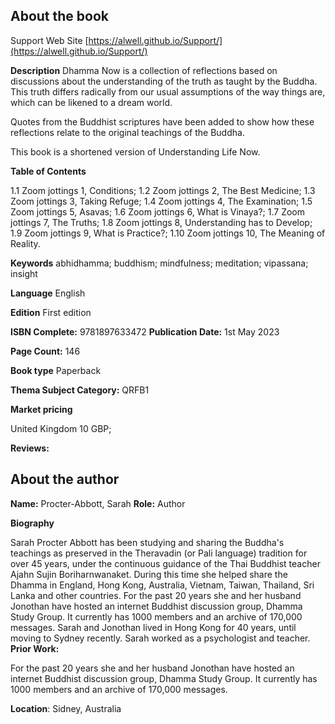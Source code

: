 ## About the book

 Support Web Site [https://alwell.github.io/Support/](https://alwell.github.io/Support/)

**Description** 
Dhamma Now is a collection of reflections based on discussions about the understanding of the truth as taught by the Buddha. This truth differs radically from our usual assumptions of the way things are, which can be likened to a dream world.

Quotes from the Buddhist scriptures have been added to show how these reflections relate to the original teachings of the Buddha.

This book is a shortened version of Understanding Life Now.

**Table of Contents** 

1.1 Zoom jottings 1, Conditions; 1.2 Zoom jottings 2, The Best Medicine; 1.3 Zoom jottings 3, Taking Refuge; 1.4 Zoom jottings 4, The Examination; 1.5 Zoom jottings 5, Asavas; 1.6 Zoom jottings 6, What is Vinaya?; 1.7 Zoom jottings 7, The Truths; 1.8 Zoom jottings 8, Understanding has to Develop; 1.9 Zoom jottings 9, What is Practice?; 1.10 Zoom jottings 10, The Meaning of Reality.

**Keywords** abhidhamma; buddhism; mindfulness; meditation; vipassana; insight

**Language** English

**Edition** 
First edition

**ISBN Complete:**
9781897633472
**Publication Date:** 
1st May 2023

**Page Count:** 
146

**Book type** 
Paperback

**Thema Subject Category:** QRFB1

**Market pricing**


United Kingdom 	10 GBP;


**Reviews:**



## About the author

**Name:** Procter-Abbott, Sarah	**Role:** Author	


**Biography**

Sarah Procter Abbott has been studying and sharing the Buddha's teachings as preserved in the Theravadin (or Pali language) tradition for over 45 years, under the continuous guidance of the Thai Buddhist teacher Ajahn Sujin Boriharnwanaket. During this time she helped share the Dhamma in England, Hong Kong, Australia, Vietnam, Taiwan, Thailand, Sri Lanka and other countries. For the past 20 years she and her husband Jonothan have hosted an internet Buddhist discussion group, Dhamma Study Group. It currently has 1000 members and an archive of 170,000 messages. Sarah and Jonothan lived in Hong Kong for 40 years, until moving to Sydney recently. Sarah worked as a psychologist and teacher.
**Prior Work:**

For the past 20 years she and her husband Jonothan have hosted an internet Buddhist discussion group, Dhamma Study Group. It currently has 1000 members and an archive of 170,000 messages. 
 
**Location**: Sidney, Australia

